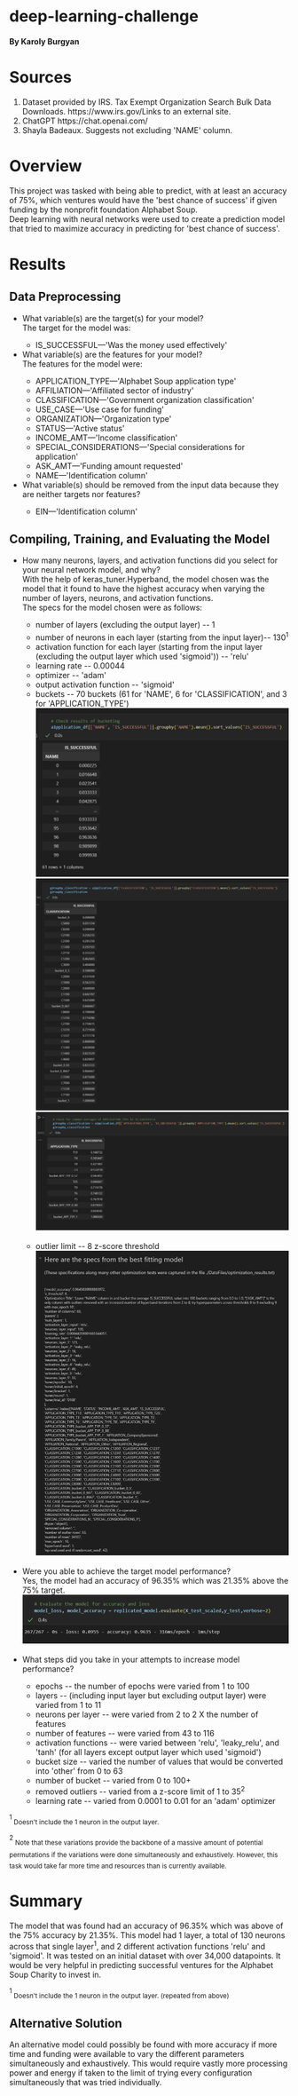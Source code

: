 # deep-learning-challenge

#### By Karoly Burgyan

# Sources
<ol>
  <li>Dataset provided by IRS. Tax Exempt Organization Search Bulk Data Downloads. https://www.irs.gov/Links to an external site.</li>
  <li>ChatGPT https://chat.openai.com/</li>
  <li>Shayla Badeaux. Suggests not excluding 'NAME' column.</li>
</ol>

# Overview
This project was tasked with being able to predict, with at least an accuracy of 75%, which ventures would have the 'best chance of success' if given funding by the nonprofit foundation Alphabet Soup. <br>
Deep learning with neural networks were used to create a prediction model that tried to maximize accuracy in predicting for 'best chance of success'.

# Results

## Data Preprocessing
<ul>
<li>What variable(s) are the target(s) for your model?</li>The target for the model was:
<ul>
<li>IS_SUCCESSFUL—'Was the money used effectively'</li>
</ul>
<li>What variable(s) are the features for your model?</li>
The features for the model were:
<ul>
<li>APPLICATION_TYPE—'Alphabet Soup application type'</li>
<li>AFFILIATION—'Affiliated sector of industry'</li>
<li>CLASSIFICATION—'Government organization classification'</li>
<li>USE_CASE—'Use case for funding'</li>
<li>ORGANIZATION—'Organization type'</li>
<li>STATUS—'Active status'</li>
<li>INCOME_AMT—'Income classification'</li>
<li>SPECIAL_CONSIDERATIONS—'Special considerations for application'</li>
<li>ASK_AMT—'Funding amount requested'</li>
<li>NAME—'Identification column'</li>
</ul>
<li>What variable(s) should be removed from the input data because they are neither targets nor features?</li>
<ul>
<li>EIN—'Identification column'</li>
</ul>
</ul>

## Compiling, Training, and Evaluating the Model

<ul>
<li>How many neurons, layers, and activation functions did you select for your neural network model, and why?</li>
With the help of keras_tuner.Hyperband, the model chosen was the model that it found to have the highest accuracy when varying the number of layers, neurons, and activation functions. <br>The specs for the model chosen were as follows:
<ul>
<li>number of layers (excluding the output layer) -- 1</li>
<li>number of neurons in each layer (starting from the input layer)-- 130<sup>1<sup></li>
<li>activation function for each layer (starting from the input layer (excluding the output layer which used 'sigmoid')) -- 'relu'</li>
<li>learning rate -- 0.00044</li>
<li>optimizer -- 'adam'</li>
<li>output activation function -- 'sigmoid'</li>
<li>buckets -- 70 buckets (61 for 'NAME', 6 for 'CLASSIFICATION', and 3 for 'APPLICATION_TYPE')</li>
    <img src='./images/buckets_name.png'>
    <img src='./images/buckets_classification.png'>
    <img src='./images/buckets_application_type.png'><br><br>
<li>outlier limit -- 8 z-score threshold</li>
    <img src='./images/most_accurate_model_specs.png'><br>
</ul><br>
<li>Were you able to achieve the target model performance?</li>
Yes, the model had an accuracy of 96.35% which was 21.35% above the 75% target.
    <img src='./images/final_result_evaluation_accuracy.png'><br><br>
<li>What steps did you take in your attempts to increase model performance?</li>
<ul>
    <li>epochs -- the number of epochs were varied from 1 to 100</li>
    <li>layers -- (including input layer but excluding output layer) were varied from 1 to 11</li>
    <li>neurons per layer -- were varied from 2 to 2 X the number of features</li>
    <li>number of features -- were varied from 43 to 116</li>
    <li>activation functions -- were varied between 'relu', 'leaky_relu', and 'tanh' (for all layers except output layer which used 'sigmoid')</li>
    <li>bucket size -- varied the number of values that would be converted into 'other' from 0 to 63</li>
    <li>number of bucket -- varied from 0 to 100+</li>
    <li>removed outliers -- varied from a z-score limit of 1 to 35<sup>2</sup></li>
    <li>learning rate -- varied from 0.0001 to 0.01 for an 'adam' optimizer</li>

</ul>
</ul>


<sup>1</sup><sub style='font-size: 10;'> Doesn't include the 1 neuron in the output layer.</sub>

<sup>2</sup><sub style='font-size: 10;'> Note that these variations provide the backbone of a massive amount of potential permutations if the variations were done simultaneously and exhaustively. However, this task would take far more time and resources than is currently available.</sub>

# Summary

The model that was found had an accuracy of 96.35% which was above of the 75% accuracy by 21.35%. This model had 1 layer, a total of 130 neurons across that single layer<sup>1</sup>, and 2 different activation functions 'relu' and 'sigmoid'. It was tested on an initial dataset with over 34,000 datapoints. It would be very helpful in predicting successful ventures for the Alphabet Soup Charity to invest in.

<sup>1</sup><sub style='font-size: 10;'> Doesn't include the 1 neuron in the output layer. (repeated from above)</sub>


## Alternative Solution

An alternative model could possibly be found with more accuracy if more time and funding were available to vary the different parameters simultaneously and exhaustively. This would require vastly more processing power and energy if taken to the limit of trying every configuration simultaneously that was tried individually.